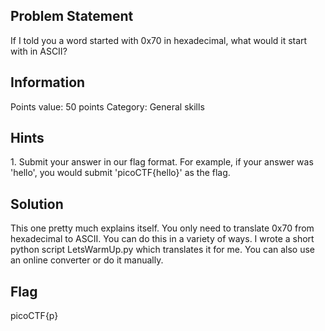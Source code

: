 <h2> Problem Statement </h2>
If I told you a word started with 0x70 in hexadecimal, what would it start with in ASCII?
<h2> Information </h2>
Points value: 50 points
Category: General skills
<h2> Hints </h2>
1. Submit your answer in our flag format. For example, if your answer was 'hello', you would submit 'picoCTF{hello}' as the flag.
<h2> Solution </h2>
This one pretty much explains itself. You only need to translate 0x70 from hexadecimal to ASCII. You can do this in a variety of ways. I wrote a short python script
LetsWarmUp.py which translates it for me. You can also use an online converter or do it manually.
<h2> Flag </h2>
picoCTF{p}
